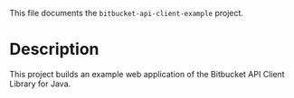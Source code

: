 This file documents the `bitbucket-api-client-example` project.

# Description

This project builds an example web application of the Bitbucket API Client
Library for Java.
